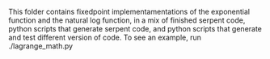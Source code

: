 This folder contains fixedpoint implementamentations of the exponential function and the natural log function, in a mix of finished serpent code, python scripts that generate serpent code, and python scripts that generate and test different version of code. To see an example, run ./lagrange_math.py